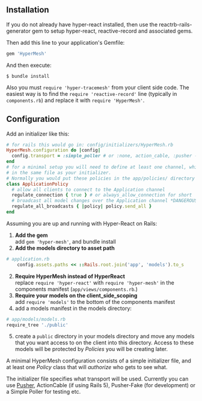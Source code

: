 ## Installation

If you do not already have hyper-react installed, then use the reactrb-rails-generator gem to setup hyper-react, reactive-record and associated gems.

Then add this line to your application's Gemfile:

```ruby
gem 'HyperMesh'
```

And then execute:

    $ bundle install

Also you must `require 'hyper-tracemesh'` from your client side code.  The easiest way is to
find the `require 'reactive-record'` line (typically in `components.rb`) and replace it with
 `require 'HyperMesh'`.  

## Configuration

Add an initializer like this:

```ruby
# for rails this would go in: config/initializers/HyperMesh.rb
HyperMesh.configuration do |config|
  config.transport = :simple_poller # or :none, action_cable, :pusher - see below)
end
# for a minimal setup you will need to define at least one channel, which you can do
# in the same file as your initializer.
# Normally you would put these policies in the app/policies/ directory
class ApplicationPolicy
  # allow all clients to connect to the Application channel
  regulate_connection { true } # or always_allow_connection for short
  # broadcast all model changes over the Application channel *DANGEROUS*
  regulate_all_broadcasts { |policy| policy.send_all }
end
```

Assuming you are up and running with Hyper-React on Rails:

1. **Add the gem**  
add `gem 'hyper-mesh'`, and bundle install
6. **Add the models directory to asset path**   
```ruby
# application.rb
    config.assets.paths << ::Rails.root.join('app', 'models').to_s
```

2. **Require HyperMesh instead of HyperReact**  
replace `require 'hyper-react'` with `require 'hyper-mesh'` in the components manifest (`app/views/components.rb`.)
3. **Require your models on the client_side_scoping**  
add `require 'models'` to the bottom of the components manifest
4. add a models manifest in the models directory:  
```ruby
# app/models/models.rb
require_tree './public'
```
5. create a `public` directory in your models directory and move any models that you want access to on the client into this directory.  Access to these models will be protected by *Policies* you will be creating later.

A minimal HyperMesh configuration consists of a simple initializer file, and at least one *Policy* class that will *authorize* who gets to see what.

The initializer file specifies what transport will be used.  Currently you can use [Pusher](http://pusher.com), ActionCable (if using Rails 5), Pusher-Fake (for development) or a Simple Poller for testing etc.

